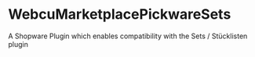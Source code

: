 # WebcuMarketplacePickwareSets
A Shopware Plugin which enables compatibility with the Sets / Stücklisten plugin


